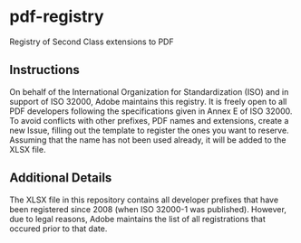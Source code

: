 # pdf-registry
Registry of Second Class extensions to PDF

## Instructions
On behalf of the International Organization for Standardization (ISO) and in support of ISO 32000, Adobe maintains this registry.  It is freely open to all PDF developers following the specifications given in Annex E of ISO 32000. 
To avoid conflicts with other prefixes, PDF names and extensions, create a new Issue, filling out the template to register the ones you want to reserve. Assuming that the name has not been used already, it will be added to the XLSX file.

## Additional Details
The XLSX file in this repository contains all developer prefixes that have been registered since 2008 (when ISO 32000-1 was published).  However, due to legal reasons, Adobe maintains the list of all registrations that occured prior to that date.
